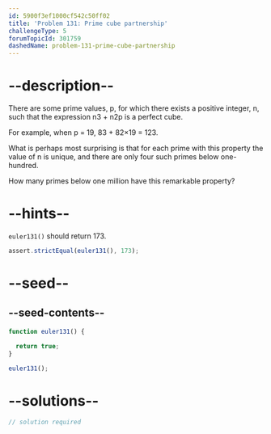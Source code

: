 ```yaml
---
id: 5900f3ef1000cf542c50ff02
title: 'Problem 131: Prime cube partnership'
challengeType: 5
forumTopicId: 301759
dashedName: problem-131-prime-cube-partnership
---
```


# --description--

There are some prime values, p, for which there exists a positive integer, n, such that the expression n3 + n2p is a perfect cube.

For example, when p = 19, 83 + 82×19 = 123.

What is perhaps most surprising is that for each prime with this property the value of n is unique, and there are only four such primes below one-hundred.

How many primes below one million have this remarkable property?

# --hints--

`euler131()` should return 173.

```js
assert.strictEqual(euler131(), 173);
```

# --seed--

## --seed-contents--

```js
function euler131() {

  return true;
}

euler131();
```

# --solutions--

```js
// solution required
```
